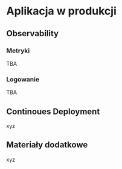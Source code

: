# Aplikacja w produkcji

## Observability

### Metryki

TBA

### Logowanie

TBA

## Continoues Deployment

xyz

## Materiały dodatkowe

xyz
